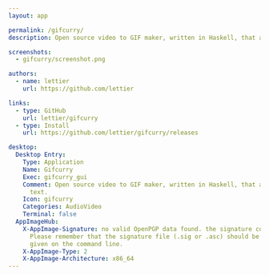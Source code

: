 ```yaml
---
layout: app

permalink: /gifcurry/
description: Open source video to GIF maker, written in Haskell, that allows overlaid text.

screenshots:
  - gifcurry/screenshot.png

authors:
  - name: lettier
    url: https://github.com/lettier

links:
  - type: GitHub
    url: lettier/gifcurry
  - type: Install
    url: https://github.com/lettier/gifcurry/releases

desktop:
  Desktop Entry:
    Type: Application
    Name: Gifcurry
    Exec: gifcurry_gui
    Comment: Open source video to GIF maker, written in Haskell, that allows overlaid
      text.
    Icon: gifcurry
    Categories: AudioVideo
    Terminal: false
  AppImageHub:
    X-AppImage-Signature: no valid OpenPGP data found. the signature could not be verified.
      Please remember that the signature file (.sig or .asc) should be the first file
      given on the command line.
    X-AppImage-Type: 2
    X-AppImage-Architecture: x86_64
---
```

